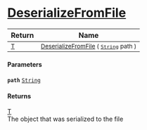 # [DeserializeFromFile](./NetCoreSerializationHelper-DeserializeFromFile.md)



| Return | Name | 
| --- | --- | 
| <sub>[T](./NetCoreSerializationHelper-DeserializeFromFile.md)</sub> | <sub>[DeserializeFromFile](./NetCoreSerializationHelper-DeserializeFromFile.md) ( [`String`](https://docs.microsoft.com/en-us/dotnet/api/System.String) path )</sub> | 


#### Parameters
**`path`**  [`String`](https://docs.microsoft.com/en-us/dotnet/api/System.String)<br>
#### Returns
[T](./NetCoreSerializationHelper-DeserializeFromFile.md)<br>
The object that was serialized to the file